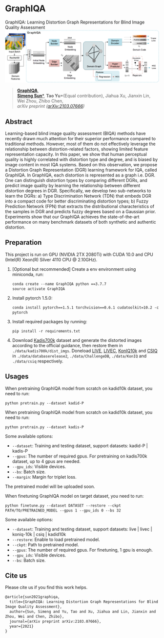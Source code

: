 # GraphIQA
GraphIQA: Learning Distortion Graph Representations for Blind Image Quality Assessment
![image](https://github.com/geekyutao/GraphIQA/blob/main/fig/framework.png)
> [**GraphIQA**](https://arxiv.org/abs/2103.07666),            
> [**Simeng Sun***](smsun20@mail.ustc.edu.cn), **Tao Yu***(Equal contribution), Jiahua Xu, Jianxin Lin, Wei Zhou, Zhibo Chen,        
> *arXiv preprint ([arXiv:2103.07666](https://arxiv.org/abs/2103.07666))*  

## Abstract
Learning-based blind image quality assessment (BIQA) methods have recently drawn much attention for their superior performance compared to traditional methods. However, most of them do not effectively leverage the relationship between distortion-related factors, showing limited feature representation capacity. In this paper, we show that human perceptual quality is highly correlated with distortion type and degree, and is biased by image content in most IQA systems. Based on this observation, we propose a Distortion Graph Representation (DGR) learning framework for IQA, called GraphIQA. In GraphIQA, each distortion is represented as a graph i.e. DGR. One can distinguish distortion types by comparing different DGRs, and predict image quality by learning the relationship between different distortion degrees in DGR. Specifically, we develop two sub-networks to learn the DGRs: a) Type Discrimination Network (TDN) that embeds DGR into a compact code for better discriminating distortion types; b) Fuzzy Prediction Network (FPN) that extracts the distributional characteristics of the samples in DGR and predicts fuzzy degrees based on a Gaussian prior. Experiments show that our GraphIQA achieves the state-of-the-art performance on many benchmark datasets of both synthetic and authentic distortion.

## Preparation
This project is run on GPU (NVIDIA 2TX 2080Ti) with CUDA 10.0 and CPU (Intel(R) Xeon(R) Silver 4110 CPU @ 2.10GHz).

1. [Optional but recommended] Create a env environment using miniconda, run:
    ~~~
    conda create --name GraphIQA python ==3.7.7
    source activate GraphIQA
    ~~~
2. Install pytorch 1.5.0:
    ~~~
    conda install pytorch==1.5.1 torchvision==0.6.1 cudatoolkit=10.2 -c pytorch
    ~~~
3. Install required packages by running:
    ~~~
    pip install -r requirements.txt
    ~~~
4. Download [Kadis700k](http://database.mmsp-kn.de/kadid-10k-database.html) dataset and generate the distorted images according to the official guidance, then restore them in `./data/kadis700k/dist_imgs`.
Doneload [LIVE](http://live.ece.utexas.edu/research/Quality/), [LIVEC](http://live.ece.utexas.edu/research/Quality/), [KonIQ10k](http://database.mmsp-kn.de/koniq-10k-database.html) and [CSIQ](https://computervisiononline.com/dataset/1105138666) in `./data/databaserelease2`, `./data/ChallengeDB`, `./data/KonIQ` and `./data/csiq` respectively.

## Usages
When pretraining GraphIQA model from scratch on kadid10k dataset, you need to run:
~~~
python pretrain.py --dataset kadid-P
~~~
When pretraining GraphIQA model from scratch on kadid10k dataset, you need to run:
~~~
python pretrain.py --dataset kadis-P
~~~
Some available options:
* `--dataset`: Training and testing dataset, support datasets: kadid-P | kadis-P
* `--gpus`: The number of required gpus. For pretraining on kadis700k dataset, up to 4 gpus are needed.
* `--gpu_ids`: Visible devices.
* `--bs`: Batch size.
* `--margin`: Margin for triplet loss.

The pretrained model will be uploaded soon.

When finetuning GraphIQA model on target dataset, you need to run:
~~~
python finetune.py --dataset DATASET --restore --ckpt PATH/TO/PRETRAINED_MODEL --gpus 1 --gpu_ids 0 --bs 32
~~~
Some available options:
* `--dataset`: Training and testing dataset, support datasets: live | livec | koniq-10k | csiq | kadid10k
* `--restore`: Enable to load pretrained model.
* `--ckpt`: Path to pretrained model.
* `--gpus`: The number of required gpus. For finetuning, 1 gpu is enough.
* `--gpu_ids`: Visible devices.
* `--bs`: Batch size.

## Cite us
Please cite us if you find this work helps.

```
@article{sun2021graphiqa,
  title={GraphIQA: Learning Distortion Graph Representations for Blind Image Quality Assessment},
  author={Sun, Simeng and Yu, Tao and Xu, Jiahua and Lin, Jianxin and Zhou, Wei and Chen, Zhibo},
  journal={arXiv preprint arXiv:2103.07666},
  year={2021}
}
```

